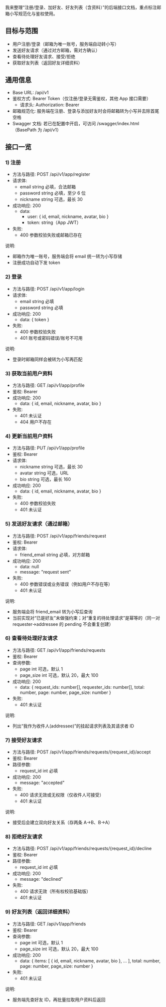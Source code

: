 我来整理“注册/登录、加好友、好友列表（含资料）”的后端接口文档，重点标注邮箱小写规范化与鉴权使用。

## 目标与范围
- 用户注册/登录（邮箱为唯一账号，服务端自动转小写）
- 发送好友请求（通过对方邮箱，需对方确认）
- 查看待处理好友请求、接受/拒绝
- 获取好友列表（返回好友详细资料）

## 通用信息
- Base URL: /api/v1
- 鉴权方式: Bearer Token（仅注册/登录无需鉴权，其他 App 接口需要）
  - 请求头: Authorization: Bearer <token>
- 邮箱规范化: 服务端在注册、登录与添加好友时会将邮箱转为小写并去除首尾空格
- Swagger 文档: 若已在配置中开启，可访问 /swagger/index.html（BasePath 为 /api/v1）

## 接口一览

### 1) 注册
- 方法与路径: POST /api/v1/app/register
- 请求体:
  - email string 必填，合法邮箱
  - password string 必填，至少 6 位
  - nickname string 可选，最长 30
- 成功响应: 200
  - data: 
    - user: { id, email, nickname, avatar, bio }
    - token: string（App JWT）
- 失败:
  - 400 参数校验失败或邮箱已存在

说明:
- 邮箱作为唯一账号，服务端会将 email 统一转为小写存储
- 注册成功自动下发 token

### 2) 登录
- 方法与路径: POST /api/v1/app/login
- 请求体:
  - email string 必填
  - password string 必填
- 成功响应: 200
  - data: { token }
- 失败:
  - 400 参数校验失败
  - 401 账号或密码错误/账号不可用

说明:
- 登录时邮箱同样会被转为小写再匹配

### 3) 获取当前用户资料
- 方法与路径: GET /api/v1/app/profile
- 鉴权: Bearer
- 成功响应: 200
  - data: { id, email, nickname, avatar, bio }
- 失败:
  - 401 未认证
  - 404 用户不存在

### 4) 更新当前用户资料
- 方法与路径: PUT /api/v1/app/profile
- 鉴权: Bearer
- 请求体:
  - nickname string 可选，最长 30
  - avatar string 可选，URL
  - bio string 可选，最长 160
- 成功响应: 200
  - data: { id, email, nickname, avatar, bio }
- 失败:
  - 400 参数校验失败
  - 401 未认证

### 5) 发送好友请求（通过邮箱）
- 方法与路径: POST /api/v1/app/friends/request
- 鉴权: Bearer
- 请求体:
  - friend_email string 必填，对方邮箱
- 成功响应: 200
  - data: null
  - message: "request sent"
- 失败:
  - 400 参数错误或业务错误（例如用户不存在等）
  - 401 未认证

说明:
- 服务端会将 friend_email 转为小写后查询
- 当前实现对“已是好友”未做强约束；对“重复的待处理请求”是幂等的（同一对 requester→addressee 的 pending 不会重复创建）

### 6) 查看待处理好友请求
- 方法与路径: GET /api/v1/app/friends/requests
- 鉴权: Bearer
- 查询参数:
  - page int 可选，默认 1
  - page_size int 可选，默认 20，最大 100
- 成功响应: 200
  - data: {
      request_ids: number[],
      requester_ids: number[],
      total: number,
      page: number,
      page_size: number
    }
- 失败:
  - 401 未认证

说明:
- 列出“我作为收件人(addressee)”的挂起请求列表及其请求者 ID

### 7) 接受好友请求
- 方法与路径: POST /api/v1/app/friends/requests/{request_id}/accept
- 鉴权: Bearer
- 路径参数:
  - request_id int 必填
- 成功响应: 200
  - message: "accepted"
- 失败:
  - 400 请求无效或无权限（仅收件人可接受）
  - 401 未认证

说明:
- 接受后会建立双向好友关系（存两条 A→B、B→A）

### 8) 拒绝好友请求
- 方法与路径: POST /api/v1/app/friends/requests/{request_id}/decline
- 鉴权: Bearer
- 路径参数:
  - request_id int 必填
- 成功响应: 200
  - message: "declined"
- 失败:
  - 400 请求无效（所有权校验基础版）
  - 401 未认证

### 9) 好友列表（返回详细资料）
- 方法与路径: GET /api/v1/app/friends
- 鉴权: Bearer
- 查询参数:
  - page int 可选，默认 1
  - page_size int 可选，默认 20，最大 100
- 成功响应: 200
  - data: {
      items: [
        { id, email, nickname, avatar, bio },
        ...
      ],
      total: number,
      page: number,
      page_size: number
    }
- 失败:
  - 401 未认证

说明:
- 服务端先查好友 ID，再批量拉取用户资料后返回
